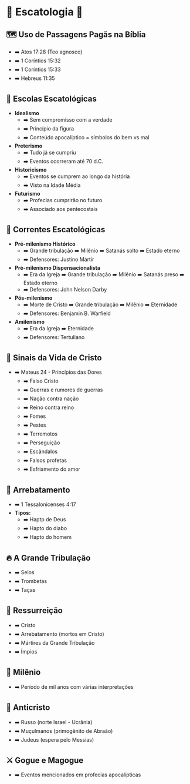 # 🌟 Escatologia 🌟

## 🗺️ Uso de Passagens Pagãs na Bíblia
- ➡️ Atos 17:28 (Teo agnosco)
- ➡️ 1 Coríntios 15:32
- ➡️ 1 Coríntios 15:33
- ➡️ Hebreus 11:35

## 🏫 Escolas Escatológicas
- **Idealismo**
  - ➡️ Sem compromisso com a verdade
  - ➡️ Princípio da figura
  - ➡️ Conteúdo apocalíptico = símbolos do bem vs mal
- **Preterismo**
  - ➡️ Tudo já se cumpriu
  - ➡️ Eventos ocorreram até 70 d.C.
- **Historicismo**
  - ➡️ Eventos se cumprem ao longo da história
  - ➡️ Visto na Idade Média
- **Futurismo**
  - ➡️ Profecias cumprirão no futuro
  - ➡️ Associado aos pentecostais

## 🔀 Correntes Escatológicas
- **Pré-milenismo Histórico**
  - ➡️ Grande tribulação ➡️ Milênio ➡️ Satanás solto ➡️ Estado eterno
  - ➡️ Defensores: Justino Mártir
- **Pré-milenismo Dispensacionalista**
  - ➡️ Era da Igreja ➡️ Grande tribulação ➡️ Milênio ➡️ Satanás preso ➡️ Estado eterno
  - ➡️ Defensores: John Nelson Darby
- **Pós-milenismo**
  - ➡️ Morte de Cristo ➡️ Grande tribulação ➡️ Milênio ➡️ Eternidade
  - ➡️ Defensores: Benjamin B. Warfield
- **Amilenismo**
  - ➡️ Era da Igreja ➡️ Eternidade
  - ➡️ Defensores: Tertuliano

## 🚩 Sinais da Vida de Cristo
- ➡️ Mateus 24 - Princípios das Dores
  - ➡️ Falso Cristo
  - ➡️ Guerras e rumores de guerras
  - ➡️ Nação contra nação
  - ➡️ Reino contra reino
  - ➡️ Fomes
  - ➡️ Pestes
  - ➡️ Terremotos
  - ➡️ Perseguição
  - ➡️ Escândalos
  - ➡️ Falsos profetas
  - ➡️ Esfriamento do amor

## 🚀 Arrebatamento
- ➡️ 1 Tessalonicenses 4:17
- **Tipos:**
  - ➡️ Haptp de Deus
  - ➡️ Hapto do diabo
  - ➡️ Hapto do homem

## 🔥 A Grande Tribulação
- ➡️ Selos
- ➡️ Trombetas
- ➡️ Taças

## 🔄 Ressurreição
- ➡️ Cristo
- ➡️ Arrebatamento (mortos em Cristo)
- ➡️ Mártires da Grande Tribulação
- ➡️ Ímpios

## 🔶 Milênio
- ➡️ Período de mil anos com várias interpretações

## 👹 Anticristo
- ➡️ Russo (norte Israel - Ucrânia)
- ➡️ Muçulmanos (primogênito de Abraão)
- ➡️ Judeus (espera pelo Messias)

## ⚔️ Gogue e Magogue
- ➡️ Eventos mencionados em profecias apocalípticas
